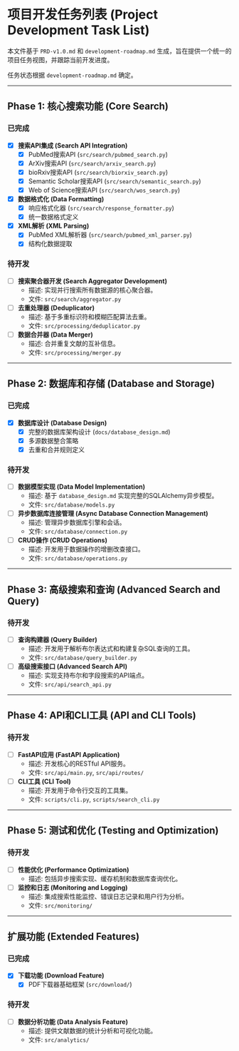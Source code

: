 # 项目开发任务列表 (Project Development Task List)

本文件基于 `PRD-v1.0.md` 和 `development-roadmap.md` 生成，旨在提供一个统一的项目任务视图，并跟踪当前开发进度。

任务状态根据 `development-roadmap.md` 确定。

---

## Phase 1: 核心搜索功能 (Core Search)

### 已完成
- [x] **搜索API集成 (Search API Integration)**
  - [x] PubMed搜索API (`src/search/pubmed_search.py`)
  - [x] ArXiv搜索API (`src/search/arxiv_search.py`)
  - [x] bioRxiv搜索API (`src/search/biorxiv_search.py`)
  - [x] Semantic Scholar搜索API (`src/search/semantic_search.py`)
  - [x] Web of Science搜索API (`src/search/wos_search.py`)
- [x] **数据格式化 (Data Formatting)**
  - [x] 响应格式化器 (`src/search/response_formatter.py`)
  - [x] 统一数据格式定义
- [x] **XML解析 (XML Parsing)**
  - [x] PubMed XML解析器 (`src/search/pubmed_xml_parser.py`)
  - [x] 结构化数据提取

### 待开发
- [ ] **搜索聚合器开发 (Search Aggregator Development)**
  - 描述: 实现并行搜索所有数据源的核心聚合器。
  - 文件: `src/search/aggregator.py`
- [ ] **去重处理器 (Deduplicator)**
  - 描述: 基于多重标识符和模糊匹配算法去重。
  - 文件: `src/processing/deduplicator.py`
- [ ] **数据合并器 (Data Merger)**
  - 描述: 合并重复文献的互补信息。
  - 文件: `src/processing/merger.py`

---

## Phase 2: 数据库和存储 (Database and Storage)

### 已完成
- [x] **数据库设计 (Database Design)**
  - [x] 完整的数据库架构设计 (`docs/database_design.md`)
  - [x] 多源数据整合策略
  - [x] 去重和合并规则定义

### 待开发
- [ ] **数据模型实现 (Data Model Implementation)**
  - 描述: 基于 `database_design.md` 实现完整的SQLAlchemy异步模型。
  - 文件: `src/database/models.py`
- [ ] **异步数据库连接管理 (Async Database Connection Management)**
  - 描述: 管理异步数据库引擎和会话。
  - 文件: `src/database/connection.py`
- [ ] **CRUD操作 (CRUD Operations)**
  - 描述: 开发用于数据操作的增删改查接口。
  - 文件: `src/database/operations.py`

---

## Phase 3: 高级搜索和查询 (Advanced Search and Query)

### 待开发
- [ ] **查询构建器 (Query Builder)**
  - 描述: 开发用于解析布尔表达式和构建复杂SQL查询的工具。
  - 文件: `src/database/query_builder.py`
- [ ] **高级搜索接口 (Advanced Search API)**
  - 描述: 实现支持布尔和字段搜索的API端点。
  - 文件: `src/api/search_api.py`

---

## Phase 4: API和CLI工具 (API and CLI Tools)

### 待开发
- [ ] **FastAPI应用 (FastAPI Application)**
  - 描述: 开发核心的RESTful API服务。
  - 文件: `src/api/main.py`, `src/api/routes/`
- [ ] **CLI工具 (CLI Tool)**
  - 描述: 开发用于命令行交互的工具集。
  - 文件: `scripts/cli.py`, `scripts/search_cli.py`

---

## Phase 5: 测试和优化 (Testing and Optimization)

### 待开发
- [ ] **性能优化 (Performance Optimization)**
  - 描述: 包括异步搜索实现、缓存机制和数据库查询优化。
- [ ] **监控和日志 (Monitoring and Logging)**
  - 描述: 集成搜索性能监控、错误日志记录和用户行为分析。
  - 文件: `src/monitoring/`

---

## 扩展功能 (Extended Features)

### 已完成
- [x] **下载功能 (Download Feature)**
  - [x] PDF下载器基础框架 (`src/download/`)

### 待开发
- [ ] **数据分析功能 (Data Analysis Feature)**
  - 描述: 提供文献数据的统计分析和可视化功能。
  - 文件: `src/analytics/`
